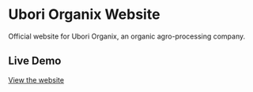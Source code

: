 # Ubori Organix Website

Official website for Ubori Organix, an organic agro-processing company.

## Live Demo
[View the website](https://yourusername.github.io/ubori-organix-website/)
